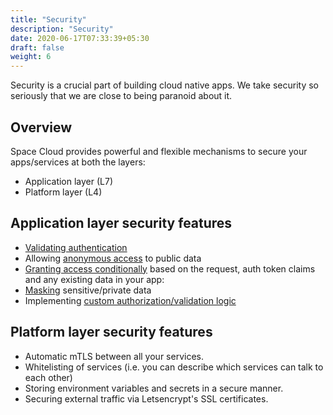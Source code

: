 ```yaml
---
title: "Security"
description: "Security"
date: 2020-06-17T07:33:39+05:30
draft: false
weight: 6
---
```


Security is a crucial part of building cloud native apps. We take security so seriously that we are close to being paranoid about it.

## Overview

Space Cloud provides powerful and flexible mechanisms to secure your apps/services at both the layers:

- Application layer (L7)
- Platform layer (L4)

## Application layer security features

- [Validating authentication]()
- Allowing [anonymous access]() to public data
- [Granting access conditionally]() based on the request, auth token claims and any existing data in your app:
- [Masking]() sensitive/private data     
- Implementing [custom authorization/validation logic]()


## Platform layer security features

- Automatic mTLS between all your services.
- Whitelisting of services (i.e. you can describe which services can talk to each other) 
- Storing environment variables and secrets in a secure manner.
- Securing external traffic via Letsencrypt's SSL certificates.  


<!-- ## Capabilities of security rules in Space Cloud

- Allowing / denying access to a particular resource.
- Allowing access to a particular resource to only authenticated users.
- Allowing access to a particular resource based on certain criterias. These criterias range from simple [matching on the incoming request]() to even [querying your database]() for advanced validations.
- Querying your custom access control APIs to grant access.
- [Masking data]() (encrypting, decrypting, hashing, etc) for sensitive information.

To learn more about how access control works in Space Cloud, check out the [access control basics](). -->